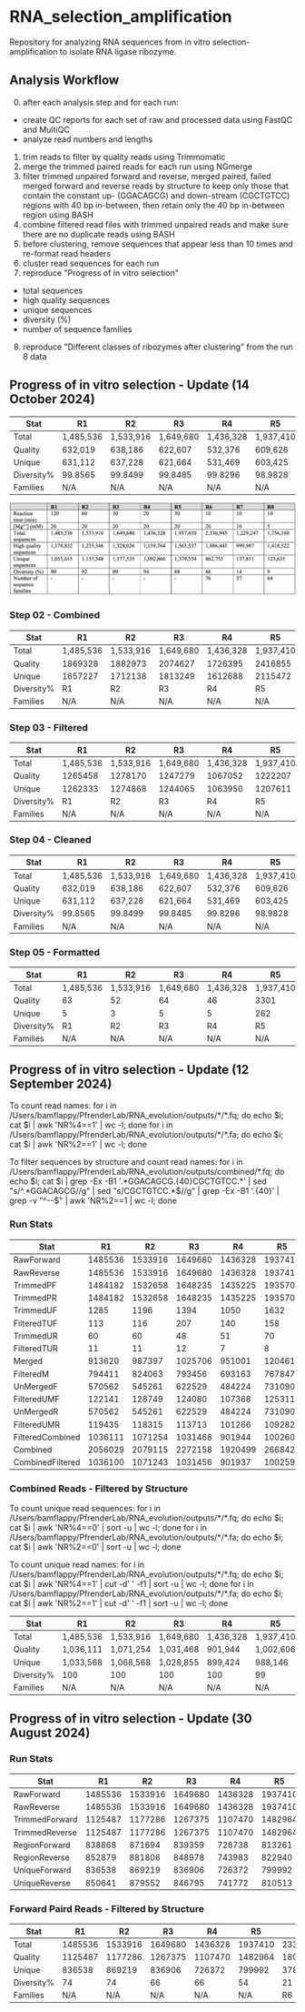 # RNA_selection_amplification

Repository for analyzing RNA sequences from in vitro selection-amplification to isolate RNA ligase ribozyme.

## Analysis Workflow

0. after each analysis step and for each run:
- create QC reports for each set of raw and processed data using FastQC and MultiQC
- analyze read numbers and lengths 
1. trim reads to filter by quality reads using Trimmomatic
2. merge the trimmed paired reads for each run using NGmerge
3. filter trimmed unpaired forward and reverse, merged paired, failed merged forward and reverse reads by structure to keep only those that contain the constant up- (GGACAGCG) and down-stream (CGCTGTCC) regions with 40 bp in-between, then retain only the 40 bp in-between region using BASH
4. combine filtered read files with trimmed unpaired reads and make sure there are no duplicate reads using BASH
5. before clustering, remove sequences that appear less than 10 times and re-format read headers
6. cluster read sequences for each run
7. reproduce "Progress of in vitro selection"
- total sequences
- high quality sequences
- unique sequences
- diversity (%)
- number of sequence families
8. reproduce "Different classes of ribozymes after clustering" from the run 8 data

## Progress of in vitro selection - Update (14 October 2024)

| Stat | R1 | R2 | R3 | R4 | R5 | R6 | R7 | R8 | D1 | D2 | D3 |
| --- | --- | --- | --- | --- | --- | --- | --- | --- | --- | --- | --- |
| Total | 1,485,536 | 1,533,916 | 1,649,680 | 1,436,328 | 1,937,410 | 2,336,945 | 1,229,247 | 1,756,169 | 1,226,539 | 1,090,909 | 1,656,088 |
| Quality | 632,019 | 638,186 | 622,607 | 532,376 | 609,626 | 572,035 | 353,891 | 558,886 | 524,920 | 484,648 | 698,698 |
| Unique | 631,112 | 637,228 | 621,664 | 531,469 | 603,425 | 360,806 | 103,259 | 149,949 | 517,947 | 458,560 | 632,000 |
| Diversity% | 99.8565 | 99.8499 | 99.8485 | 99.8296 | 98.9828 | 63.0741 | 29.1782 | 26.8300 | 98.6716 | 94.6171 | 90.4540 |
| Families | N/A | N/A | N/A | N/A | N/A | 3,433 | 1,814 | 1,006 | N/A | N/A | N/A |

![Progress of in vitro selection - OG](images/Progress_of_in_vitro_selection.png)

### Step 02 - Combined

| Stat | R1 | R2 | R3 | R4 | R5 | R6 | R7 | R8 | D1 | D2 | D3 |
| --- | --- | --- | --- | --- | --- | --- | --- | --- | --- | --- | --- |
| Total | 1,485,536 | 1,533,916 | 1,649,680 | 1,436,328 | 1,937,410 | 2,336,945 | 1,229,247 | 1,756,169 | 1,226,539 | 1,090,909 | 1,656,088 |
| Quality | 1869328 | 1882973 | 2074627 | 1726395 | 2416855 | 2896900 | 1489558 | 2240022 | 1553656 | 1337026 | 2077312 |
| Unique | 1657227 | 1712138 | 1813249 | 1612688 | 2115472 | 1709142 | 549695 | 751481 | 1388018 | 1217610 | 1744650 |
| Diversity% | R1 | R2 | R3 | R4 | R5 | R6 | R7 | R8 | D1 | D2 | D3 |
| Families | N/A | N/A | N/A | N/A | N/A | R6 | R7 | R8 | N/A | N/A | N/A |

### Step 03 - Filtered

| Stat | R1 | R2 | R3 | R4 | R5 | R6 | R7 | R8 | D1 | D2 | D3 |
| --- | --- | --- | --- | --- | --- | --- | --- | --- | --- | --- | --- |
| Total | 1,485,536 | 1,533,916 | 1,649,680 | 1,436,328 | 1,937,410 | 2,336,945 | 1,229,247 | 1,756,169 | 1,226,539 | 1,090,909 | 1,656,088 |
| Quality | 1265458 | 1278170 | 1247279 | 1067052 | 1222207 | 1147067 | 708882 | 1118288 | 1050290 | 969677 | 1398173 |
| Unique | 1262333 | 1274868 | 1244065 | 1063950 | 1207611 | 737192 | 220609 | 318830 | 1028429 | 912335 | 1256095 |
| Diversity% | R1 | R2 | R3 | R4 | R5 | R6 | R7 | R8 | D1 | D2 | D3 |
| Families | N/A | N/A | N/A | N/A | N/A | R6 | R7 | R8 | N/A | N/A | N/A |

### Step 04 - Cleaned

| Stat | R1 | R2 | R3 | R4 | R5 | R6 | R7 | R8 | D1 | D2 | D3 |
| --- | --- | --- | --- | --- | --- | --- | --- | --- | --- | --- | --- |
| Total | 1,485,536 | 1,533,916 | 1,649,680 | 1,436,328 | 1,937,410 | 2,336,945 | 1,229,247 | 1,756,169 | 1,226,539 | 1,090,909 | 1,656,088 |
| Quality | 632,019 | 638,186 | 622,607 | 532,376 | 609,626 | 572,035 | 353,891 | 558,886 | 524,920 | 484,648 | 698,698 |
| Unique | 631,112 | 637,228 | 621,664 | 531,469 | 603,425 | 360,806 | 103,259 | 149,949 | 517,947 | 458,560 | 632,000 |
| Diversity% | 99.8565 | 99.8499 | 99.8485 | 99.8296 | 98.9828 | 63.0741 | 29.1782 | 26.8300 | 98.6716 | 94.6171 | 90.4540 |
| Families | N/A | N/A | N/A | N/A | N/A | 678,919 | 173,591 | 262,776 | N/A | N/A | N/A |

### Step 05 - Formatted

| Stat | R1 | R2 | R3 | R4 | R5 | R6 | R7 | R8 | D1 | D2 | D3 |
| --- | --- | --- | --- | --- | --- | --- | --- | --- | --- | --- | --- |
| Total | 1,485,536 | 1,533,916 | 1,649,680 | 1,436,328 | 1,937,410 | 2,336,945 | 1,229,247 | 1,756,169 | 1,226,539 | 1,090,909 | 1,656,088 |
| Quality | 63 | 52 | 64 | 46 | 3301 | 201922 | 245066 | 403335 | 992 | 17480 | 46229 |
| Unique | 5 | 3 | 5 | 5 | 262 | 3827 | 2574 | 2008 | 57 | 679 | 1568 |
| Diversity% | R1 | R2 | R3 | R4 | R5 | R6 | R7 | R8 | D1 | D2 | D3 |
| Families | N/A | N/A | N/A | N/A | N/A | 3433 | 1814 | 1006 | N/A | N/A | N/A |

## Progress of in vitro selection - Update (12 September 2024)

To count read names:
for i in /Users/bamflappy/PfrenderLab/RNA_evolution/outputs/\*/\*\.fq; do echo \$i; cat $i | awk 'NR%4==1' | wc -l; done
for i in /Users/bamflappy/PfrenderLab/RNA_evolution/outputs/\*/\*\.fa; do echo \$i; cat $i | awk 'NR%2==1' | wc -l; done

To filter sequences by structure and count read names:
for i in /Users/bamflappy/PfrenderLab/RNA_evolution/outputs/combined/\*\.fq; do echo \$i; cat \$i | grep -Ex -B1 '.\*GGACAGCG.{40}CGCTGTCC.\*' | sed "s/^.\*GGACAGCG//g" | sed "s/CGCTGTCC.\*\$//g" | grep -Ex -B1 '.{40}' | grep -v "^--$" | awk 'NR%2==1 | wc -l; done

### Run Stats

| Stat | R1 | R2 | R3 | R4 | R5 | R6 | R7 | R8 | D1 | D2 | D3 |
| --- | --- | --- | --- | --- | --- | --- | --- | --- | --- | --- | --- |
| RawForward | 1485536 | 1533916 | 1649680 | 1436328 | 1937410 | 2336945 | 1229247 | 1756169 | 1226539 | 1090909 | 1656088 |
| RawReverse | 1485536 | 1533916 | 1649680 | 1436328 | 1937410 | 2336945 | 1229247 | 1756169 | 1226539 | 1090909 | 1656088 |
| TrimmedPF | 1484182 | 1532658 | 1648235 | 1435225 | 1935700 | 2334968 | 1228211 | 1754397 | 1225204 | 1089533 | 1654299 |
| TrimmedPR | 1484182 | 1532658 | 1648235 | 1435225 | 1935700 | 2334968 | 1228211 | 1754397 | 1225204 | 1089533 | 1654299 |
| TrimmedUF | 1285 | 1196 | 1394 | 1050 | 1632 | 1884 | 976 | 1697 | 1297 | 1352 | 1738 |
| FilteredTUF | 113 | 116 | 207 | 140 | 158 | 113 | 86 | 163 | 186 | 346 | 229 |
| TrimmedUR | 60 | 60 | 48 | 51 | 70 | 85 | 54 | 71 | 38 | 21 | 48 |
| FilteredTUR | 11 | 11 | 12 | 7 | 8 | 24 | 6 | 11 | 5 | 2 | 4 |
| Merged | 913620 | 987397 | 1025706 | 951001 | 1204610 | 1472342 | 799622 | 1049155 | 663634 | 619174 | 911598 |
| FilteredM | 794411 | 824063 | 793456 | 693163 | 767847 | 715212 | 453821 | 697759 | 606866 | 561247 | 810341 |
| UnMergedF | 570562 | 545261 | 622529 | 484224 | 731090 | 862626 | 428589 | 705242 | 561570 | 470359 | 742701 |
| FilteredUMF | 122141 | 128749 | 124080 | 107368 | 125311 | 112480 | 75136 | 115697 | 187021 | 179105 | 246300 |
| UnMergedR | 570562 | 545261 | 622529 | 484224 | 731090 | 862626 | 428589 | 705242 | 561570 | 470359 | 742701 |
| FilteredUMR | 119435 | 118315 | 113713 | 101266 | 109282 | 103501 | 63748 | 100765 | 154110 | 141484 | 205815 |
| FilteredCombined | 1036111 | 1071254 | 1031468 | 901944 | 1002606 | 931330 | 592797 | 914395 | 948188 | 882184 | 1262689 |
| Combined | 2056029 | 2079115 | 2272158 | 1920499 | 2668422 | 3199478 | 1657776 | 2461336 | 1788071 | 1561244 | 2398738 |
| CombinedFiltered | 1036100 | 1071243 | 1031456 | 901937 | 1002598 | 931306 | 592791 | 914384 | 948183 | 882182 | 1262685 |

### Combined Reads - Filtered by Structure

To count unique read sequences:
for i in /Users/bamflappy/PfrenderLab/RNA_evolution/outputs/\*/\*\.fq; do echo \$i; cat $i | awk 'NR%4==0' | sort -u | wc -l; done
for i in /Users/bamflappy/PfrenderLab/RNA_evolution/outputs/\*/\*\.fa; do echo \$i; cat $i | awk 'NR%2==0' | sort -u | wc -l; done

To count unique read names:
for i in /Users/bamflappy/PfrenderLab/RNA_evolution/outputs/\*/\*\.fq; do echo \$i; cat $i | awk 'NR%4==1' | cut -d' ' -f1 | sort -u | wc -l; done
for i in /Users/bamflappy/PfrenderLab/RNA_evolution/outputs/\*/\*\.fa; do echo \$i; cat $i | awk 'NR%2==1' | cut -d' ' -f1 | sort -u | wc -l; done

| Stat | R1 | R2 | R3 | R4 | R5 | R6 | R7 | R8 | D1 | D2 | D3 |
| --- | --- | --- | --- | --- | --- | --- | --- | --- | --- | --- | --- |
| Total | 1,485,536 | 1,533,916 | 1,649,680 | 1,436,328 | 1,937,410 | 2,336,945 | 1,229,247 | 1,756,169 | 1,226,539 | 1,090,909 | 1,656,088 |
| Quality | 1,036,111 | 1,071,254 | 1,031,468 | 901,944 | 1,002,606 | 931,330 | 592,797 | 914,395 | 948,188 | 882,184 | 1,262,689 |
| Unique | 1,033,568 | 1,068,568 | 1,028,855 | 899,424 | 988,146 | 503,256 | 82,177 | 74,546 | 929,757 | 824,867 | 1,114,276 |
| Diversity% | 100 | 100 | 100 | 100 | 99 | 54 | 14 | 0.1 | 98 | 94 | 88 |
| Families | N/A | N/A | N/A | N/A | N/A | R6 | R7 | R8 | N/A | N/A | N/A |

## Progress of in vitro selection - Update (30 August 2024)

### Run Stats

| Stat | R1 | R2 | R3 | R4 | R5 | R6 | R7 | R8 | D1 | D2 | D3 |
| --- | --- | --- | --- | --- | --- | --- | --- | --- | --- | --- | --- |
| RawForward | 1485536 | 1533916 | 1649680 | 1436328 | 1937410 | 2336945 | 1229247 | 1756169 | 1226539 | 1090909 | 1656088 |
| RawReverse | 1485536 | 1533916 | 1649680 | 1436328 | 1937410 | 2336945 | 1229247 | 1756169 | 1226539 | 1090909 | 1656088 |
| TrimmedForward | 1125487 | 1177286 | 1267375 | 1107470 | 1482964 | 1800051 | 945991 | 1348014 | 913723 | 812516 | 1241307 |
| TrimmedReverse | 1125487 | 1177286 | 1267375 | 1107470 | 1482964 | 1800051 | 945991 | 1348014 | 913723 | 812516 | 1241307 |
| RegionForward | 838868 | 871694 | 839359 | 728738 | 813261 | 757042 | 479992 | 736784 | 721582 | 671629 | 960867 |
| RegionReverse | 852879 | 881806 | 848978 | 743983 | 822940 | 766913 | 486182 | 748219 | 712159 | 658461 | 951936 |
| UniqueForward | 836538 | 869219 | 836906 | 726372 | 799992 | 378395 | 38617 | 28478 | 705348 | 621216 | 830676 |
| UniqueReverse | 850641 | 879552 | 846795 | 741772 | 810513 | 390711 | 46589 | 35600 | 696551 | 611718 | 828204 |

### Forward Paird Reads - Filtered by Structure

| Stat | R1 | R2 | R3 | R4 | R5 | R6 | R7 | R8 | D1 | D2 | D3 |
| --- | --- | --- | --- | --- | --- | --- | --- | --- | --- | --- | --- |
| Total | 1485536 | 1533916 | 1649680 | 1436328 | 1937410 | 2336945 | 1229247 | 1756169 | 1226539 | 1090909 | 1656088 |
| Quality | 1125487 | 1177286 | 1267375 | 1107470 | 1482964 | 1800051 | 945991 | 1348014 | 913723 | 812516 | 1241307 |
| Unique | 836538 | 869219 | 836906 | 726372 | 799992 | 378395 | 38617 | 28478 | 705348 | 621216 | 830676 |
| Diversity% | 74 | 74 | 66 | 66 | 54 | 21 | 4 | 2 | 77 | 77 | 67 |
| Families | N/A | N/A | N/A | N/A | N/A | R6 | R7 | R8 | N/A | N/A | N/A |
